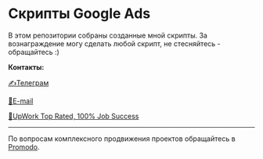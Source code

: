 # Скрипты Google Ads
В этом репозитории собраны созданные мной скрипты.
За вознаграждение могу сделать любой скрипт, не стесняйтесь - обращайтесь :)

**Контакты:**

[✍Телеграм](https://t.me/boris_dziundziuk)

[📧E-mail](mailto:zhandarmvssofen@gmail.com)

[💪UpWork Top Rated, 100% Job Success](https://www.upwork.com/o/profiles/users/~014ee876a848a3c943/)

-------------
По вопросам комплексного продвижения проектов обращайтесь в [Promodo](https://promodo.ua/).
